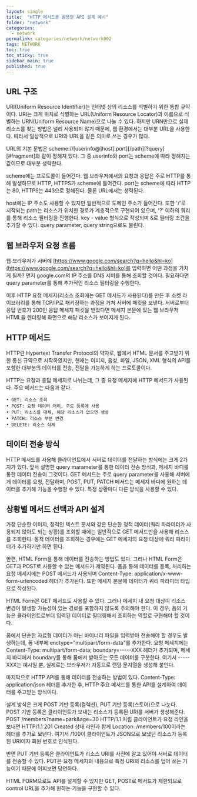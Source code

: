 ```yaml
---
layout: single
title:  "HTTP 메서드를 활용한 API 설계 예시"
folder: "network"
categories:
  - network
permalink: categories/network/network002
tags: NETWORK
toc: true
toc_sticky: true
sidebar_main: true
published: true
---
```


## URL 구조
URI(Uniform Resource Identifier)는 인터넷 상의 리소스를 식별하기 위한 통합 규약이다. URI는 크게 위치로 식별하는 URL(Uniform Resource Locator)과 이름으로 식별하는 URN(Uniform Resource Name)으로 나눌 수 있다. 하지만 URN만으로 실제 리소스를 찾는 방법은 널리 사용되지 않기 때문에, 웹 환경에서는 대부분 URL을 사용한다. 따라서 일상적으로 URI와 URL을 같은 의미로 쓰는 경우가 많다.

URL의 기본 문법은 scheme://[userinfo@]host[:port][/path][?query][#fragment]와 같이 정해져 있다. 그 중 userinfo와 port는 scheme에 따라 정해지는 값이므로 대부분 생략한다.

scheme에는 프로토콜이 들어간다. 웹 브라우저에서의 요청과 응답은 주로 HTTP를 통해 발생하므로 HTTP, HTTPS가 scheme에 들어간다. port는 scheme에 따라 HTTP는 80, HTTPS는 443으로 정해진다. 물론 URL에서는 생략된다.

host에는 IP 주소도 사용할 수 있지만 일반적으로 도메인 주소가 들어간다. 또한 \'/\'로 시작되는 path는 리소스가 위치한 경로가 계층적으로 구현되어 있으며, \'?\' 이하의 쿼리를 통해 리소스 필터링을 진행한다. key - value 형식으로 작성되며 &로 필터링 조건을 추가할 수 있다. query parameter, query string으로도 불린다.

## 웹 브라우저 요청 흐름
웹 브라우저가 서버에 [https://www.google.com/search?q=hello&hl=ko](https://www.google.com/search?q=hello&hl=ko)를 입력하면 어떤 과정을 거치게 될까? 먼저 google.com의 IP 주소를 DNS 서버를 통해 조회할 것이다. 필요하다면 query parameter를 통해 추가적인 리소스 필터링을 수행한다.

이후 HTTP 요청 메세지(리소스 조회에는 GET 메서드가 사용된다)를 만든 후 소켓 라이브러리를 통해 TCP/IP로 패키징하는 과정을 거쳐 서버에 패킷을 보낸다. 서버로부터 응답 번호가 200인 응답 메세지 패킷을 받았다면 메세지 본문에 있는 웹 브라우저 HTML을 렌더링해 화면으로 해당 리소스가 보여지게 된다.

## HTTP 메서드
HTTP란 Hypertext Transfer Protocol의 약자로, 웹에서 HTML 문서를 주고받기 위한 통신 규약으로 시작하였지만, 현재는 이미지, 음성, 파일, JSON, XML 형식의 API를 포함한 대부분의 데이터를 전송, 전달을 가능하게 하는 프로토콜이다.

HTTP는 요청과 응답 메세지로 나뉘는데, 그 중 요청 메세지에 HTTP 메서드가 사용된다. 주요 메서드는 다음과 같다.

```
• GET: 리소스 조회
• POST: 요청 데이터 처리, 주로 등록에 사용
• PUT: 리소스를 대체, 해당 리소스가 없으면 생성
• PATCH: 리소스 부분 변경
• DELETE: 리소스 삭제
```

## 데이터 전송 방식
HTTP 메서드를 사용해 클라이언트에서 서버로 데이터를 전달하는 방식에는 크게 2가지가 있다. 앞서 설명한 query marameter를 통한 데이터 전송 방식과, 메세지 바디를 통한 데이터 전송이 그것이다. GET 메서드는 주로 query parameter를 사용해 서버에게 데이터를 요청, 전달하며, POST, PUT, PATCH 메서드는 메세지 바디에 원하는 데이터를 추가해 기능을 수행할 수 있다. 특정 상황마다 다른 방식을 사용할 수 있다.

## 상황별 메서드 선택과 API 설계
가장 단순한 이미지, 정적인 텍스트 문서와 같은 단순한 정적 데이터(쿼리 파라미터가 사용되지 않아도 되는 상황)를 조회할 때에는 일반적으로 GET 메서드만을 사용해 리소스를 조회한다. 동적 데이터를 조회하는 경우에는 GET 메세지의 요청 대상에 쿼리 파라미터가 추가하기만 하면 된다.

한편, HTML Form을 통해 데이터를 전송하는 방법도 있다. 그러나 HTML Form은 GET과 POST로 사용할 수 있는 메서드가 제약된다. 폼을 통해 데이터를 등록, 처리하는 요청 메세지에는 POST 메서드가 사용되며 Content-Type: application/x-www-form-urlencoded 헤더가 추가된다. 또한 메세지 본문에 데이터가 쿼리 파라미터 타입으로 작성된다.

HTML Form은 GET 메서드도 사용할 수 있다. 그러나 메세지 내 요청 대상이 리소스 변경이 발생할 가능성이 있는 경로를 포함하지 않도록 주의해야 한다. 이 경우, 폼의 기능은 클라이언트로부터 입력된 데이터로 필터링해서 조회하는 역할로 구현해야 할 것이다.

폼에서 단순한 자료형 데이터가 아닌 바이너리 파일을 입력받아 전송해야 할 경우도 발생하는데, 폼 내부에 enctype="multipart/form-data"를 추가한다. 요청 메세지에는 Content-Type: multipart/form-data; boundary=-----XXX 헤더가 추가되며, 메세지 바디에서 boundary를 통해 폼에서 받아오는 모든 데이터를 구분한다. 여기서 -----XXX는 예시일 뿐, 실제로는 브라우저가 자동으로 랜덤 문자열을 생성해 붙인다.

마지막으로 HTTP API를 통해 데이터를 전송하는 방법이 있다. Content-Type: application/json 헤더를 추가한 후, HTTP 주요 메서드를 통한 API를 설계하여 데이터를 주고받는 방식이다.

설계 방식은 크게 POST 기반 등록(컬렉션), PUT 기반 등록(스토어)으로 나눈다. POST 기반 등록은 클라이언트가 보내는 리소스가 등록된 URI를 서버가 생성해준다. POST /members?name=park&age=30 HTTP/1.1 처럼 클라이언트가 요청 라인을 보내면 HTTP/1.1 201 Created 상태 라인과 함께 Location: /members/100이라는 헤더를 추가로 보낸다. 여기서 /100이 클라이언트가 JSON으로 보냈던 리소스가 등록된 URI이자 회원 번호로 인식된다.

반면 PUT 기반 등록은 클라이언트가 리소스 URI를 사전에 알고 있어야 서버로 데이터를 전송할 수 있다. PUT은 요청 메세지의 내용으로 특정 URI의 리소스를 덮어 쓰는 기능이기 때문에 어찌보면 당연하다.

HTML FORM으로도 API를 설계할 수 있지만 GET, POST로 메서드가 제한되므로 control URL을 추가해 원하는 기능을 구현할 수 있다.